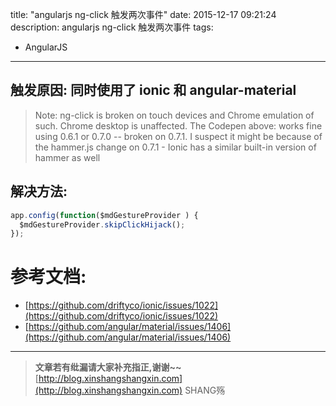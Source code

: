 title: "angularjs ng-click 触发两次事件"
date: 2015-12-17 09:21:24
description:  angularjs ng-click 触发两次事件
tags:
- AngularJS

---


## 触发原因: 同时使用了 ionic 和 angular-material  

> Note: ng-click is broken on touch devices and Chrome emulation of such. Chrome desktop is unaffected. The Codepen above: works fine using 0.6.1 or 0.7.0 -- broken on 0.7.1.
I suspect it might be because of the hammer.js change on 0.7.1 - Ionic has a similar built-in version of hammer as well


## 解决方法:   

```js
app.config(function($mdGestureProvider ) {
  $mdGestureProvider.skipClickHijack();
});
```




# 参考文档:

- [https://github.com/driftyco/ionic/issues/1022](https://github.com/driftyco/ionic/issues/1022)
- [https://github.com/angular/material/issues/1406](https://github.com/angular/material/issues/1406)

-----------------------

> **文章若有纰漏请大家补充指正,谢谢~~**
> [http://blog.xinshangshangxin.com](http://blog.xinshangshangxin.com) SHANG殇
